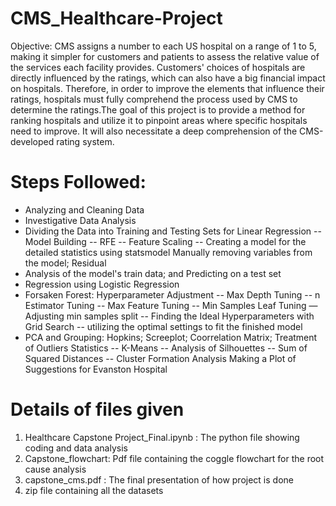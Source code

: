 # CMS_Healthcare-Project


Objective:
CMS assigns a number to each US hospital on a range of 1 to 5, making it simpler for customers and patients to assess the relative value of the services each facility provides. Customers' choices of hospitals are directly influenced by the ratings, which can also have a big financial impact on hospitals. Therefore, in order to improve the elements that influence their ratings, hospitals must fully comprehend the process used by CMS to determine the ratings.The goal of this project is to provide a method for ranking hospitals and utilize it to pinpoint areas where specific hospitals need to improve. It will also necessitate a deep comprehension of the CMS-developed rating system.


# Steps Followed:

- Analyzing and Cleaning Data
- Investigative Data Analysis
- Dividing the Data into Training and Testing Sets for Linear Regression -- Model Building -- RFE -- Feature Scaling -- Creating a model for the detailed statistics using statsmodel Manually removing variables from the model; Residual
- Analysis of the model's train data; and Predicting on a test set
- Regression using Logistic Regression
- Forsaken Forest: Hyperparameter Adjustment -- Max Depth Tuning -- n Estimator Tuning -- Max Feature Tuning -- Min Samples Leaf Tuning — Adjusting min samples split -- Finding the Ideal Hyperparameters with Grid Search -- utilizing the optimal settings to fit the finished model
- PCA and Grouping: Hopkins; Screeplot; Coorrelation Matrix; Treatment of Outliers Statistics -- K-Means -- Analysis of Silhouettes -- Sum of Squared Distances -- Cluster Formation Analysis Making a Plot of Suggestions for Evanston Hospital


# Details of files given

1. Healthcare Capstone Project_Final.ipynb : The python file showing coding and data analysis
2. Capstone_flowchart: Pdf file containing the coggle flowchart for the root cause analysis
3. capstone_cms.pdf : The final presentation of how project is done
4. zip file containing all the datasets

